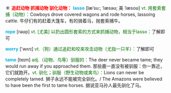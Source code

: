 ☀ <font color="red">**追赶动物 抓捕动物 驯化动物：**</font>
<font color="sky blue">**lasso**</font> [læˈsu:; ˈlæsəʊ; 美 ˈlæsoʊ]
<font color="rgb(227, 108, 9)">vt. 用套索套捕（动物）：</font>Cowboys drove covered wagons and rode horses, lassoing cattle. 牛仔们有的赶着大篷车，有的骑着马，抛套索捕牛。

<font color="sky blue">**rope**</font> [rəʊp] 
<font color="rgb(227, 108, 9)">vt. [尤美] 以扔出圆形套索的方式来抓捕动物，相当于lasso：</font>了解即可

<font color="sky blue">**worry**</font> ['wʌrɪ] 
<font color="rgb(227, 108, 9)">vt.（狗）通过追赶和咬来攻击动物（尤指一只羊）：</font>了解即可
                     
<font color="sky blue">**tame**</font> [teɪm] 
<font color="rgb(227, 108, 9)">adj.（动物、鸟等）驯服的：</font>The deer never became tame; they would run away if you approached them. 那些鹿一直没有被驯服：你一靠近，它们就跑开。<font color="rgb(227, 108, 9)">vt. 驯化；驯服（野生动物或禽鸟）：</font>Lions can never be completely tamed. 狮子永远不能被完全驯化。/ The Amazons were believed to have been the first to tame horses. 据说亚马孙人最先驯化了马。

